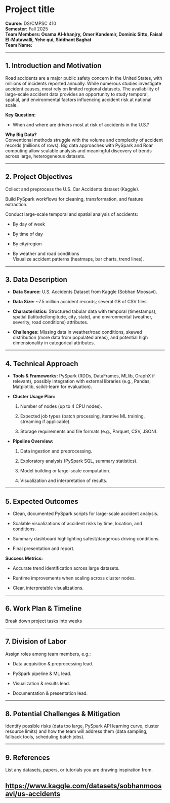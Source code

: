 # **Project title**

**Course:** DS/CMPSC 410  
**Semester:** Fall 2025  
**Team Members: Osama Al-khanjry, Omer Kandemir, Dominic Sitto, Faisal El-Mutawalli, Yehe qui, Siddhant Baghat**  
**Team Name:** 

---

## **1\. Introduction and Motivation**

Road accidents are a major public safety concern in the United States, with millions of incidents reported annually. While numerous studies investigate accident causes, most rely on limited regional datasets. The availability of large-scale accident data provides an opportunity to study temporal, spatial, and environmental factors influencing accident risk at national scale.

**Key Question:**

* When and where are drivers most at risk of accidents in the U.S.?

**Why Big Data?**  
 Conventional methods struggle with the volume and complexity of accident records (millions of rows). Big data approaches with PySpark and Roar computing allow scalable analysis and meaningful discovery of trends across large, heterogeneous datasets.

---

## **2\. Project Objectives**

Collect and preprocess the U.S. Car Accidents dataset (Kaggle).

Build PySpark workflows for cleaning, transformation, and feature extraction.

Conduct large-scale temporal and spatial analysis of accidents:

* By day of week

* By time of day

* By city/region

* By weather and road conditions  
  Visualize accident patterns (heatmaps, bar charts, trend lines).

---

## **3\. Data Description**

* **Data Source:** U.S. Accidents Dataset from Kaggle (Sobhan Moosavi).

* **Data Size:** \~7.5 million accident records; several GB of CSV files.

* **Characteristics:** Structured tabular data with temporal (timestamps), spatial (latitude/longitude, city, state), and environmental (weather, severity, road conditions) attributes.

* **Challenges:** Missing data in weather/road conditions, skewed distribution (more data from populated areas), and potential high dimensionality in categorical attributes.

---

## **4\. Technical Approach**

* **Tools & Frameworks:** PySpark (RDDs, DataFrames, MLlib, GraphX if relevant), possibly integration with external libraries (e.g., Pandas, Matplotlib, scikit-learn for evaluation).

* **Cluster Usage Plan:**

  1. Number of nodes (up to 4 CPU nodes).

  2. Expected job types (batch processing, iterative ML training, streaming if applicable).

  3. Storage requirements and file formats (e.g., Parquet, CSV, JSON).

* **Pipeline Overview:**

  1. Data ingestion and preprocessing.

  2. Exploratory analysis (PySpark SQL, summary statistics).

  3. Model building or large-scale computation.

  4. Visualization and interpretation of results.

---

## 

## **5\. Expected Outcomes**

* Clean, documented PySpark scripts for large-scale accident analysis.

* Scalable visualizations of accident risks by time, location, and conditions.

* Summary dashboard highlighting safest/dangerous driving conditions.

* Final presentation and report.

**Success Metrics:**

* Accurate trend identification across large datasets.

* Runtime improvements when scaling across cluster nodes.

* Clear, interpretable visualizations.

---

## **6\. Work Plan & Timeline**

Break down project tasks into weeks

---

## **7\. Division of Labor**

Assign roles among team members, e.g.:

* Data acquisition & preprocessing lead.

* PySpark pipeline & ML lead.

* Visualization & results lead.

* Documentation & presentation lead.

---

## **8\. Potential Challenges & Mitigation**

Identify possible risks (data too large, PySpark API learning curve, cluster resource limits) and how the team will address them (data sampling, fallback tools, scheduling batch jobs).

---

## **9\. References**

List any datasets, papers, or tutorials you are drawing inspiration from.


https://www.kaggle.com/datasets/sobhanmoosavi/us-accidents 
---


